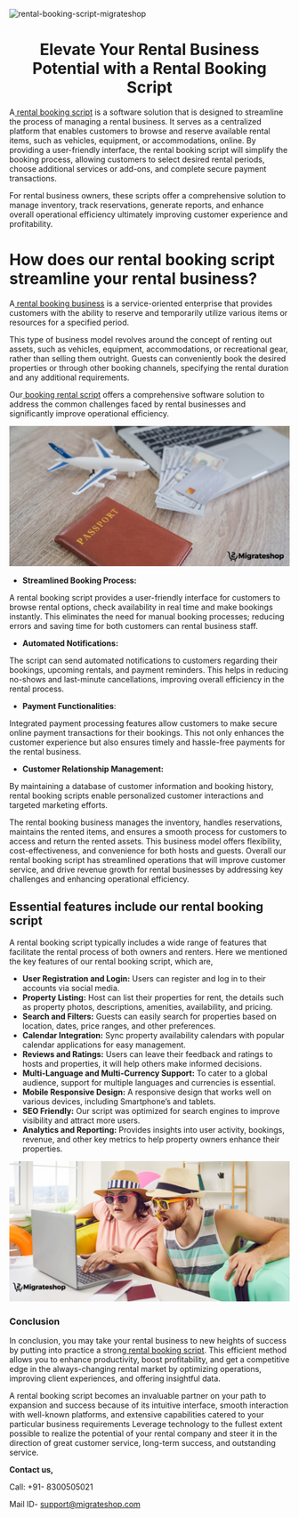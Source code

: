 ![rental-booking-script-migrateshop](https://github.com/migrateshop/rental-booking-script/assets/77200601/41b6c4f9-84d0-45d8-bdc7-d82d951bd498)


<h1 align="center"> Elevate Your Rental Business Potential with a Rental Booking Script </h1> 

A[ rental booking script](https://migrateshop.com/rental-booking-script/) is a software solution that is designed to streamline the process of managing a rental business. It serves as a centralized platform that enables customers to browse and reserve available rental items, such as vehicles, equipment, or accommodations, online. By providing a user-friendly interface, the rental booking script will simplify the booking process, allowing customers to select desired rental periods, choose additional services or add-ons, and complete secure payment transactions. 

For rental business owners, these scripts offer a comprehensive solution to manage inventory, track reservations, generate reports, and enhance overall operational efficiency ultimately improving customer experience and profitability.

# How does our rental booking script streamline your rental business?
A[ rental booking business](https://migrateshop.com/rental-booking-script/) is a service-oriented enterprise that provides customers with the ability to reserve and temporarily utilize various items or resources for a specified period.

This type of business model revolves around the concept of renting out assets, such as vehicles, equipment, accommodations, or recreational gear, rather than selling them outright. Guests can conveniently book the desired properties or through other booking channels, specifying the rental duration and any additional requirements.

Our[ booking rental script](https://migrateshop.com/rental-booking-script/) offers a comprehensive software solution to address the common challenges faced by rental businesses and significantly improve operational efficiency. 

<div class="Box-sc-g0xbh4-0 iIZCet"><img alt=“rentalbookingscript.png" src="https://github.com/migrateshop/rental-booking-script/blob/main/images/rental-booking-script.png" data-hpc="true" class="Box-sc-g0xbh4-0 kzRgrI"></div>

* **Streamlined Booking Process:** 

A rental booking script provides a user-friendly interface for customers to browse rental options, check availability in real time and make bookings instantly. This eliminates the need for manual booking processes; reducing errors and saving time for both customers can rental business staff.
* **Automated Notifications:** 

The script can send automated notifications to customers regarding their bookings, upcoming rentals, and payment reminders. This helps in reducing no-shows and last-minute cancellations, improving overall efficiency in the rental process.
* **Payment Functionalities**: 

Integrated payment processing features allow customers to make secure online payment transactions for their bookings. This not only enhances the customer experience but also ensures timely and hassle-free payments for the rental business.
* **Customer Relationship Management:** 

By maintaining a database of customer information and booking history, rental booking scripts enable personalized customer interactions and targeted marketing efforts.

The rental booking business manages the inventory, handles reservations, maintains the rented items, and ensures a smooth process for customers to access and return the rented assets. This business model offers flexibility, cost-effectiveness, and convenience for both hosts and guests. Overall our rental booking script has streamlined operations that will improve customer service, and drive revenue growth for rental businesses by addressing key challenges and enhancing operational efficiency.

## Essential features include our rental booking script
A rental booking script typically includes a wide range of features that facilitate the rental process of both owners and renters. 
Here we mentioned the key features of our rental booking script, which are,
* **User Registration and Login:** Users can register and log in to their accounts via social media.
* **Property Listing:** Host can list their properties for rent, the details such as property photos, descriptions, amenities, availability, and pricing.
* **Search and Filters:** Guests can easily search for properties based on location, dates, price ranges, and other preferences.
* **Calendar Integration:** Sync property availability calendars with popular calendar applications for easy management.
* **Reviews and Ratings:** Users can leave their feedback and ratings to hosts and properties, it will help others make informed decisions.
* **Multi-Language and Multi-Currency Support:** To cater to a global audience, support for multiple languages and currencies is essential.
* **Mobile Responsive Design:** A responsive design that works well on various devices, including Smartphone’s and tablets.
* **SEO Friendly:** Our script was optimized for search engines to improve visibility and attract more users.
* **Analytics and Reporting:** Provides insights into user activity, bookings, revenue, and other key metrics to help property owners enhance their properties.

<div class="Box-sc-g0xbh4-0 iIZCet"><img alt=“rentalbookingscript.png" src="https://github.com/migrateshop/rental-booking-script/blob/main/images/rental-booking-app.png" data-hpc="true" class="Box-sc-g0xbh4-0 kzRgrI"></div>

### Conclusion
In conclusion, you may take your rental business to new heights of success by putting into practice a strong[ rental booking script](https://migrateshop.com/rental-booking-script/). This efficient method allows you to enhance productivity, boost profitability, and get a competitive edge in the always-changing rental market by optimizing operations, improving client experiences, and offering insightful data. 

A rental booking script becomes an invaluable partner on your path to expansion and success because of its intuitive interface, smooth interaction with well-known platforms, and extensive capabilities catered to your particular business requirements Leverage technology to the fullest extent possible to realize the potential of your rental company and steer it in the direction of great customer service, long-term success, and outstanding service.

**​​Contact us,**

Call: +91- 8300505021

Mail ID- [support@migrateshop.com](mailto:support@migrateshop.com)
